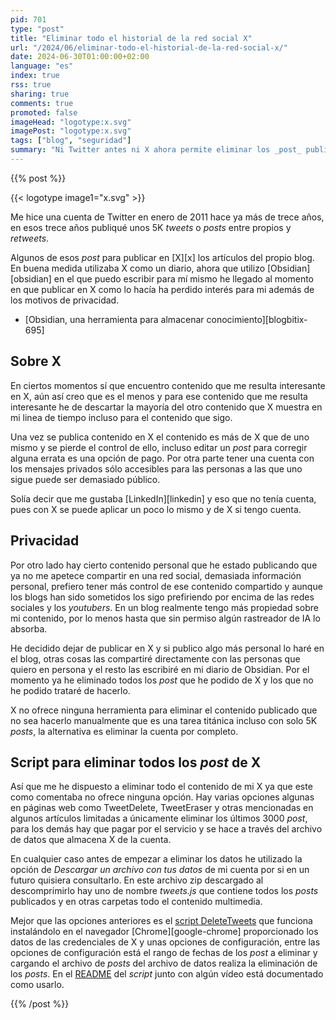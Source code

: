 ```yaml
---
pid: 701
type: "post"
title: "Eliminar todo el historial de la red social X"
url: "/2024/06/eliminar-todo-el-historial-de-la-red-social-x/"
date: 2024-06-30T01:00:00+02:00
language: "es"
index: true
rss: true
sharing: true
comments: true
promoted: false
imageHead: "logotype:x.svg"
imagePost: "logotype:x.svg"
tags: ["blog", "seguridad"]
summary: "Ni Twitter antes ni X ahora permite eliminar los _post_ publicados en esta red social, ni siquiera como una opción de pago. Al igual que otras redes sociales se publica y se puede obtener toda o mucha de la información que una persona ha publicado. Hay un script de JavaScript que con Chrome permite eliminar todos los _post_ publicados en X."
---
```


{{% post %}}

{{< logotype image1="x.svg" >}}

Me hice una cuenta de Twitter en enero de 2011 hace ya más de trece años, en esos trece años publiqué unos 5K _tweets_ o _posts_ entre propios y _retweets_.

Algunos de esos _post_ para publicar en [X][x] los artículos del propio blog. En buena medida utilizaba X como un diario, ahora que utilizo [Obsidian][obsidian] en el que puedo escribir para mí mismo he llegado al momento en que publicar en X como lo hacía ha perdido interés para mi además de los motivos de privacidad.

* [Obsidian, una herramienta para almacenar conocimiento][blogbitix-695]

## Sobre X

En ciertos momentos sí que encuentro contenido que me resulta interesante en X, aún así creo que es el menos y para ese contenido que me resulta interesante he de descartar la mayoría del otro contenido que X muestra en mi linea de tiempo incluso para el contenido que sigo.

Una vez se publica contenido en X el contenido es más de X que de uno mismo y se pierde el control de ello, incluso editar un _post_ para corregir alguna errata es una opción de pago. Por otra parte tener una cuenta con los mensajes privados sólo accesibles para las personas a las que uno sigue puede ser demasiado público.

Solía decir que me gustaba [LinkedIn][linkedin] y eso que no tenía cuenta, pues con X se puede aplicar un poco lo mismo y de X si tengo cuenta.

## Privacidad

Por otro lado hay cierto contenido personal que he estado publicando que ya no me apetece compartir en una red social, demasiada información personal, prefiero tener más control de ese contenido compartido y aunque los blogs han sido sometidos los sigo prefiriendo por encima de las redes sociales y los _youtubers_. En un blog realmente tengo más propiedad sobre mi contenido, por lo menos hasta que sin permiso algún rastreador de IA lo absorba.

He decidido dejar de publicar en X y si publico algo más personal lo haré en el blog, otras cosas las compartiré directamente con las personas que quiero en persona y el resto las escribiré en mi diario de Obsidian. Por el momento ya he eliminado todos los _post_ que he podido de X y los que no he podido trataré de hacerlo.

X no ofrece ninguna herramienta para eliminar el contenido publicado que no sea hacerlo manualmente que es una tarea titánica incluso con solo 5K _posts_, la alternativa es eliminar la cuenta por completo.

## Script para eliminar todos los _post_ de X

Así que me he dispuesto a eliminar todo el contenido de mi X ya que este como comentaba no ofrece ninguna opción. Hay varias opciones algunas en páginas web como TweetDelete, TweetEraser y otras mencionadas en algunos artículos limitadas a únicamente eliminar los últimos 3000 _post_, para los demás hay que pagar por el servicio y se hace a través del archivo de datos que almacena X de la cuenta.

En cualquier caso antes de empezar a eliminar los datos he utilizado la opción de _Descargar un archivo con tus datos_ de mi cuenta por si en un futuro quisiera consultarlo. En este archivo zip descargado al descomprimirlo hay uno de nombre _tweets.js_ que contiene todos los _posts_ publicados y en otras carpetas todo el contenido multimedia.

Mejor que las opciones anteriores es el [script DeleteTweets](https://github.com/Lyfhael/DeleteTweets/blob/main/main.js) que funciona instalándolo en el navegador [Chrome][google-chrome] proporcionado los datos de las credenciales de X y unas opciones de configuración, entre las opciones de configuración está el rango de fechas de los _post_ a eliminar y cargando el archivo de _posts_ del archivo de datos realiza la eliminación de los _posts_. En el [README](https://github.com/Lyfhael/DeleteTweets/tree/main) del _script_ junto con algún vídeo está documentado como usarlo.

{{% /post %}}